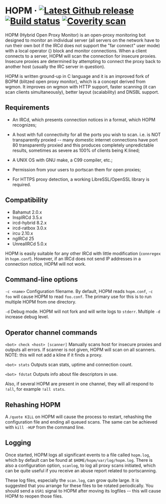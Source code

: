 HOPM
&middot;
[![Latest Github release](https://img.shields.io/github/v/tag/ircd-hybrid/hopm?color=425158&style=flat-square)](https://github.com/ircd-hybrid/hopm/tags)
[![Build status](https://img.shields.io/github/actions/workflow/status/ircd-hybrid/hopm/ci.yml?branch=1.1.x&color=425158&style=flat-square)](https://github.com/ircd-hybrid/ircd-hybrid/actions/workflows/ci.yml)
[![Coverity scan](https://img.shields.io/coverity/scan/ircd-hybrid-hopm?color=425158&style=flat-square)](https://scan.coverity.com/projects/ircd-hybrid-hopm)
=====
HOPM (Hybrid Open Proxy Monitor) is an open-proxy monitoring bot designed to
monitor an individual server (all servers on the network have to run their own
bot if the IRCd does not support the "far connect" user mode) with a local
operator {} block and monitor connections. When a client connects to a server,
HOPM will scan the connection for insecure proxies. Insecure proxies are
determined by attempting to connect the proxy back to another host (usually the
IRC server in question).

HOPM is written ground-up in C language and it is an improved fork of BOPM
(blitzed open proxy monitor), which is a concept derived from wgmon. It
improves on wgmon with HTTP support, faster scanning (it can scan clients
simultaneously), better layout (scalability) and DNSBL support.


## Requirements

* An IRCd, which presents connection notices in a format, which HOPM recognizes;

* A host with full connectivity for all the ports you wish to scan. i.e. is NOT
transparently proxied -- many domestic internet connections have port 80
transparently proxied and this produces completely unpredictable results,
sometimes as severe as 100% of clients being K:lined;

* A UNIX OS with GNU make, a C99 compiler, etc.;

* Permission from your users to portscan them for open proxies;

* For HTTPS proxy detection, a working LibreSSL/OpenSSL library is required.


## Compatibility

* Bahamut 2.0.x
* InspIRCd 3.5.x
* ircd-hybrid 8.2.x
* ircd-ratbox 3.0.x
* ircu 2.10.x
* ngIRCd 25
* UnrealIRCd 5.0.x

HOPM is easily suitable for any other IRCd with little modification (`connregex`
in `hopm.conf`). However, if an IRCd does not send IP addresses in a connection
notice, HOPM will not work.


## Command-line options

`-c <name>`     Configuration filename. By default, HOPM reads `hopm.conf`,
                `-c foo` will cause HOPM to read `foo.conf`. The primary use for
                this is to run multiple HOPM from one directory.

`-d`            Debug mode. HOPM will not fork and will write logs to `stderr`.
                Multiple `-d` increase debug level.


## Operator channel commands

`<bot> check <host> [scanner]`  Manually scans host for insecure proxies and
                                outputs all errors. If scanner is not given,
                                HOPM will scan on all scanners. NOTE: this will
                                not add a kline if it finds a proxy.

`<bot> stats`                   Outputs scan stats, uptime and connection count.

`<bot> fdstat`                  Outputs info about file descriptors in use.

Also, if several HOPM are present in one channel, they will all respond to `!all`,
for example `!all stats`.


## Rehashing HOPM

A `/quote KILL` on HOPM will cause the process to restart, rehashing the
configuration file and ending all queued scans. The same can be achieved
with `kill -HUP` from the command line.


## Logging

Once started, HOPM logs all significant events to a file called `hopm.log`,
which by default can be found at `$HOME/hopm/var/log/hopm.log`. There is also a
configuration option, `scanlog`, to log all proxy scans initiated, which can be
quite useful if you receive an abuse report related to portscanning.

These log files, especially the `scan.log`, can grow quite large. It is suggested
that you arrange for these files to be rotated periodically. You should send a
`USR1` signal to HOPM after moving its logfiles -- this will cause HOPM to
reopen those files.

